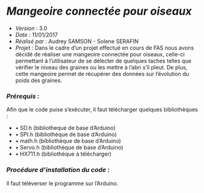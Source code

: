 # *Mangeoire connectée pour oiseaux*

* *Version* : 3.0
* *Date* : 11/01/2017
* *Réalisé par* : Audrey SAMSON - Solene SERAFIN
* *Projet* : Dans le cadre d’un projet effectué en cours de FAS nous avons décidé de réaliser une mangeoire connectée pour oiseaux, celle-ci permettant à l’utilisateur de se délecter de quelques taches telles que vérifier le niveau des graines ou les mettre à l’abri s’il pleut. De plus, cette mangeoire permet de récupérer des données sur l’évolution du poids des graines. 

### *Prérequis* : 
Afin que le code puise s’exécuter, il faut télécharger quelques bibliothèques :
* •	SD.h (bibliotheque de base d’Arduino)
* •	SPI.h (bibliothèque de base d’Arduino)
* •	math.h (bibliothèque de base d’Arduino)
* •	Servo.h (bibliothèque de base d’Arduino)
* •	HX711.h (bibliothèque à télécharger)

### *Procédure d’installation du code* :
Il faut téléverser le programme sur l’Arduino.
